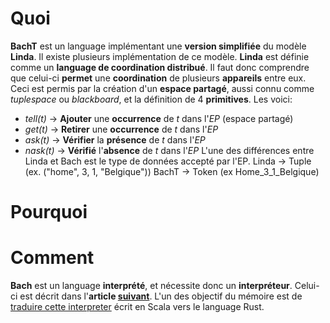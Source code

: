 # Quoi
**BachT** est un language implémentant une **version simplifiée** du modèle **Linda**. Il existe plusieurs implémentation de ce modèle.
**Linda** est définie comme un **language de coordination distribué**. Il faut donc comprendre que celui-ci **permet** une **coordination** de plusieurs **appareils** entre eux. Ceci est permis par la création d'un **espace partagé**, aussi connu comme *tuplespace* ou *blackboard*, et la définition de 4 **primitives**. Les voici:
- *tell(t)* -> **Ajouter** une **occurrence** de *t* dans l'*EP* (espace partagé)
- *get(t)* -> **Retirer** une **occurrence** de *t* dans l'*EP*
- *ask(t)* -> **Vérifier** la **présence** de *t* dans l'*EP*
- *nask(t)* -> **Vérifié** l'**absence** de *t* dans l'*EP*
L'une des différences entre Linda et Bach est le type de données accepté par l'EP.
Linda -> Tuple (ex. ("home", 3, 1, "Belgique"))
BachT -> Token (ex Home_3_1_Belgique)


# Pourquoi
# Comment
**Bach** est un language **interprété**, et nécessite donc un **interpréteur**. Celui-ci est décrit dans l'**article [suivant](BachT.pdf)**. L'un des objectif du mémoire est de [traduire cette interpreter](Implementation%20strategies.md) écrit en Scala vers le language Rust. 